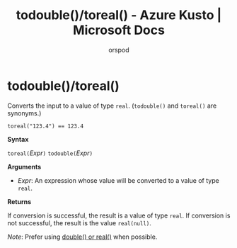 ﻿---
title: todouble()/toreal() - Azure Kusto | Microsoft Docs
description: This article describes todouble()/toreal() in Azure Kusto.
author: orspod
ms.author: v-orspod
ms.reviewer: mblythe
ms.service: kusto
ms.topic: reference
ms.date: 09/24/2018
---
# todouble()/toreal()

Converts the input to a value of type `real`. (`todouble()` and `toreal()` are synonyms.)

    toreal("123.4") == 123.4

**Syntax**

`toreal(`*Expr*`)`
`todouble(`*Expr*`)`

**Arguments**

* *Expr*: An expression whose value will be converted to a value of type `real`.

**Returns**

If conversion is successful, the result is a value of type `real`.
If conversion is not successful, the result is the value `real(null)`.

*Note*: Prefer using [double() or real()](./scalar-data-types/real.md) when possible.